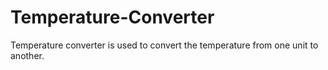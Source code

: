 # Temperature-Converter
Temperature converter is used to convert the temperature from one unit to another.
